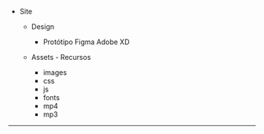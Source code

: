- Site
  - Design
    - Protótipo
	Figma
	Adobe XD

  - Assets - Recursos
	- images
	- css
	- js
	- fonts
	- mp4
	- mp3
------------------